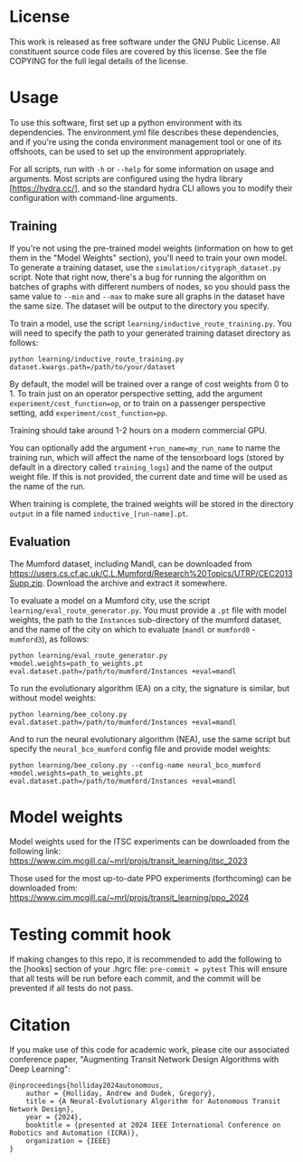 # License

This work is released as free software under the GNU Public License.  All constituent source code files are covered by this license.  See the file COPYING for the full legal details of the license.

# Usage

To use this software, first set up a python environment with its dependencies.  The environment.yml file describes these dependencies, and if you're using the conda environment management tool or one of its offshoots, can be used to set up the environment appropriately.

For all scripts, run with `-h` or `--help` for some information on usage and arguments.  Most scripts are configured using the hydra library [https://hydra.cc/], and so the standard hydra CLI allows you to modify their configuration with command-line arguments.

## Training

If you're not using the pre-trained model weights (information on how to get them in the "Model Weights" section), you'll need to train your own model.  To generate a training dataset, use the `simulation/citygraph_dataset.py` script.  Note that right now, there's a bug for running the algorithm on batches of graphs with different numbers of nodes, so you should pass the same value to `--min` and `--max` to make sure all graphs in the dataset have the same size.  The dataset will be output to the directory you specify.

To train a model, use the script `learning/inductive_route_training.py`.  You will need to specify the path to your generated training dataset directory as follows:

```python learning/inductive_route_training.py dataset.kwargs.path=/path/to/your/dataset```

By default, the model will be trained over a range of cost weights from 0 to 1.  To train just on an operator perspective setting, add the argument `experiment/cost_function=op`,
or to train on a passenger perspective setting, add `experiment/cost_function=pp`.

Training should take around 1-2 hours on a modern commercial GPU.

You can optionally add the argument `+run_name=my_run_name` to name the training run, which will affect the name of the tensorboard logs (stored by default in a directory called `training_logs`) and the name of the output weight file.  If this is not provided, the current date and time will be used as the name of the run.  

When training is complete, the trained weights will be stored in the directory `output` in a file named `inductive_[run-name].pt`.
 
## Evaluation

The Mumford dataset, including Mandl, can be downloaded from https://users.cs.cf.ac.uk/C.L.Mumford/Research%20Topics/UTRP/CEC2013Supp.zip.  Download the archive and extract it somewhere.

To evaluate a model on a Mumford city, use the script `learning/eval_route_generator.py`.  You must provide a `.pt` file with model weights, the path to the `Instances` sub-directory of the mumford dataset, and the name of the city on which to evaluate (`mandl` or `mumford0` - `mumford3`), as follows:

```
python learning/eval_route_generator.py +model.weights=path_to_weights.pt eval.dataset.path=/path/to/mumford/Instances +eval=mandl
```

To run the evolutionary algorithm (EA) on a city, the signature is similar, but without model weights:

```
python learning/bee_colony.py eval.dataset.path=/path/to/mumford/Instances +eval=mandl
```

And to run the neural evolutionary algorithm (NEA), use the same script but specify the `neural_bco_mumford` config file and provide model weights:
```
python learning/bee_colony.py --config-name neural_bco_mumford +model.weights=path_to_weights.pt eval.dataset.path=/path/to/mumford/Instances +eval=mandl
```

# Model weights

Model weights used for the ITSC experiments can be downloaded from the following link:
https://www.cim.mcgill.ca/~mrl/projs/transit_learning/itsc_2023

Those used for the most up-to-date PPO experiments (forthcoming) can be downloaded from: 
https://www.cim.mcgill.ca/~mrl/projs/transit_learning/ppo_2024

# Testing commit hook

If making changes to this repo, it is recommended to add the following to the [hooks] section of your .hgrc file:
`pre-commit = pytest`
This will ensure that all tests will be run before each commit, and the commit will be prevented if all tests do not pass.

# Citation

If you make use of this code for academic work, please cite our associated conference paper, "Augmenting Transit Network Design Algorithms with Deep Learning":

```
@inproceedings{holliday2024autonomous,
    author = {Holliday, Andrew and Dudek, Gregory},
    title = {A Neural-Evolutionary Algorithm for Autonomous Transit Network Design},
    year = {2024},
    booktitle = {presented at 2024 IEEE International Conference on Robotics and Automation (ICRA)},
    organization = {IEEE}
}
```